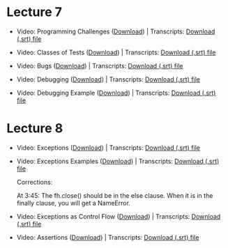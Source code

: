 # Lecture 7

* Video: Programming Challenges ([Download](https://edx-video.net/MITX60012016-V005100_DTH.mp4)) | Transcripts: [Download (.srt) file](https://courses.edx.org/courses/course-v1:MITx+6.00.1x+1T2022/xblock/block-v1:MITx+6.00.1x+1T2022+type@video+block@dd0621fbfe594e789b187a1e4f8406eb/handler/transcript/download)

* Video: Classes of Tests ([Download](https://edx-video.net/MITX60012016-V005200_DTH.mp4)) | Transcripts: [Download (.srt) file](https://courses.edx.org/courses/course-v1:MITx+6.00.1x+1T2022/xblock/block-v1:MITx+6.00.1x+1T2022+type@video+block@2cd80234acaf4556b1524cf4251cf937/handler/transcript/download)

* Video: Bugs ([Download](https://edx-video.net/MITX60012016-V004800_DTH.mp4)) | Transcripts: [Download (.srt) file](https://courses.edx.org/courses/course-v1:MITx+6.00.1x+1T2022/xblock/block-v1:MITx+6.00.1x+1T2022+type@video+block@c74d4388c52a4633ab8a4942d9fb2c88/handler/transcript/download)

* Video: Debugging ([Download](https://edx-video.net/MITX60012016-V005000_DTH.mp4)) | Transcripts: [Download (.srt) file](https://courses.edx.org/courses/course-v1:MITx+6.00.1x+1T2022/xblock/block-v1:MITx+6.00.1x+1T2022+type@video+block@b19a9909b7754fffbbd686a20b4a1ce3/handler/transcript/download)

* Video: Debugging Example ([Download](https://edx-video.net/MITX60012016-V008000_DTH.mp4)) | Transcripts: [Download (.srt) file](https://courses.edx.org/courses/course-v1:MITx+6.00.1x+1T2022/xblock/block-v1:MITx+6.00.1x+1T2022+type@video+block@f68ebed58fc34a7baed4a4066aac741d/handler/transcript/download)

# Lecture 8

* Video: Exceptions ([Download](https://edx-video.net/MITX60012016-V004900_DTH.mp4)) | Transcripts: [Download (.srt) file](https://courses.edx.org/courses/course-v1:MITx+6.00.1x+1T2022/xblock/block-v1:MITx+6.00.1x+1T2022+type@video+block@6038a1b2f8a340eb8cdb41c021d62234/handler/transcript/download)

* Video: Exceptions Examples ([Download](https://edx-video.net/MITX60012016-V004600_DTH.mp4)) | Transcripts: [Download (.srt) file](https://courses.edx.org/courses/course-v1:MITx+6.00.1x+1T2022/xblock/block-v1:MITx+6.00.1x+1T2022+type@video+block@d654504d757841d2ba4f51d67fc8a8b5/handler/transcript/download)

    Corrections:

    At 3:45: The fh.close() should be in the else clause. When it is in the finally clause, you will get a NameError.

* Video: Exceptions as Control Flow ([Download](https://edx-video.net/MITX60012016-V004700_DTH.mp4)) | Transcripts: [Download (.srt) file](https://courses.edx.org/courses/course-v1:MITx+6.00.1x+1T2022/xblock/block-v1:MITx+6.00.1x+1T2022+type@video+block@7f4d88d1a88c4406a291d374ccdcb387/handler/transcript/download)

* Video: Assertions ([Download](https://edx-video.net/MITX60012016-V004500_DTH.mp4)) | Transcripts: [Download (.srt) file](https://courses.edx.org/courses/course-v1:MITx+6.00.1x+1T2022/xblock/block-v1:MITx+6.00.1x+1T2022+type@video+block@cc8782b97af042b0834cb50ba0811861/handler/transcript/download)